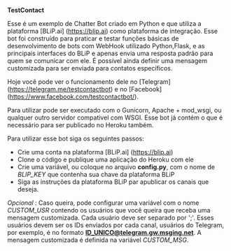 **TestContact**

Esse é um exemplo de Chatter Bot criado em Python e que utiliza a plataforma [BLiP.ai] (https://blip.ai) como plataforma de integração. Esse bot foi construído para praticar e testar funções básicas de desenvolvimento de bots com WebHook utilizado Python,Flask, e as principais interfaces do BLiP e apenas envia uma resposta padrão para quem se comunicar com ele. É possível ainda definir uma mensagem customizada para ser enviada para contatos específicos.

Hoje você pode ver o funcionamento dele no [Telegram] (https://telegram.me/testcontactbot) e no [Facebook] (https://www.facebook.com/testcontactbot/).

Para utilizar pode ser executado com o Gunicorn, Apache + mod_wsgi, ou qualquer outro servidor compativel com WSGI. Esse bot já contém o que é necessário para ser publicado no Heroku também.

Para utilizar esse bot siga os seguintes passos:

* Crie uma conta na plataforma [BLiP.ai] (https://blip.ai)
* Clone o código e publique uma aplicação do Heroku com ele
* Crie uma variável, ou coloque no arquivo **config.py**, com o nome de *BLIP_KEY* que contenha sua chave da plataforma BLiP
* Siga as instruções da plataforma BLiP par apublicar os canais que deseja.

*Opcional* : Caso queira, pode configurar uma variável com o nome *CUSTOM_USR* contendo os usuários que você queira que receba uma mensagem customizada. Cada usuário deve ser separado por ';'. Esses usuários devem ser os IDs enviados por cada canal, usuários do Telegram, por exemplo, é no formato **ID_UNICO@telegram.gw.msging.net**.
A mensagem customizada é definida na variável *CUSTOM_MSG*.
